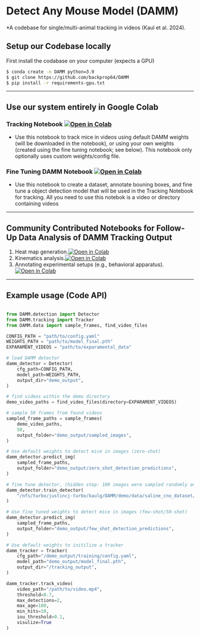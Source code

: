 # Detect Any Mouse Model (DAMM)
*A codebase for single/multi-animal tracking in videos (Kaul et al. 2024).

## Setup our Codebase locally
First install the codabase on your computer (expects a GPU)

```bash
$ conda create -n DAMM python=3.9 
$ git clone https://github.com/backprop64/DAMM 
$ pip install -r requirements-gpu.txt
```
---

## Use our system entirely in Google Colab

### Tracking Notebook [![Open in Colab](https://colab.research.google.com/assets/colab-badge.svg)](https://colab.research.google.com/drive/1AK9Y7PO4HKNRZ05UgmeJB8NyV2it_V0z?usp=sharing)
- Use this notebook to track mice in videos using default DAMM weights (will be downloaded in the notebook), or using your own weights (created using the fine tuning notebook; see below). This notebook only optionally uses custom weights/config file. 

### Fine Tuning DAMM Notebook [![Open in Colab](https://colab.research.google.com/assets/colab-badge.svg)](https://colab.research.google.com/drive/1tVG6HvkxVKCKRzauVEhld3Jp7WZM8QK0?usp=sharing)
- Use this notebook to create a dataset, annotate bouning boxes, and fine tune a object detection model that will be used in the Tracking Notebook for tracking. All you need to use this notebok is a video or directory containing videos
---

## Community Contributed Notebooks for Follow-Up Data Analysis of DAMM Tracking Output
  1. Heat map generation.[![Open in Colab](https://colab.research.google.com/assets/colab-badge.svg)](https://github.com/backprop64/DAMM)
  2. Kinematics analysis.[![Open in Colab](https://colab.research.google.com/assets/colab-badge.svg)](https://github.com/backprop64/DAMM)
  3. Annotating experimental setups (e.g., behavioral apparatus).[![Open in Colab](https://colab.research.google.com/assets/colab-badge.svg)](https://github.com/backprop64/DAMM)
--- 

## Example usage (Code API)

```python

from DAMM.detection import Detector
from DAMM.tracking import Tracker
from DAMM.data import sample_frames, find_video_files

CONFIG_PATH = "path/to/config.yaml"
WEIGHTS_PATH = "path/to/model_final.pth"
EXPARAMENT_VIDEOS = "path/to/exparamental_data"

# load DAMM detector
damm_detector = Detector(
    cfg_path=CONFIG_PATH,
    model_path=WEIGHTS_PATH,
    output_dir="demo_output",
)

# find videos within the demo directory
demo_video_paths = find_video_files(directory=EXPARAMENT_VIDEOS)

# sample 50 frames from found videos
sampled_frame_paths = sample_frames(
    demo_video_paths,
    50,
    output_folder="demo_output/sampled_images",
)

# Use default weights to detect mice in images (zero-shot)
damm_detector.predict_img(
    sampled_frame_paths,
    output_folder="demo_output/zero_shot_detection_predictions",
)

# fine tune detector, (hidden step: 100 images were sampled randomly and annotated in collab)
damm_detector.train_detector(
    "/nfs/turbo/justincj-turbo/kaulg/DAMM/demo/data/saline_cno_dataset/metadata.json"
)

# Use fine_tuned weights to detect mice in images (few-shot/50-shot)
damm_detector.predict_img(
    sampled_frame_paths,
    output_folder="demo_output/few_shot_detection_predictions",
)

# Use default weights to initilize a tracker
damm_tracker = Tracker(
    cfg_path="/demo_output/training/config.yaml",
    model_path="demo_output/model_final.pth",
    output_dir="/tracking_output",
)

damm_tracker.track_video(
    video_path="/path/to/video.mp4",
    threshold=0.7,
    max_detections=2,
    max_age=100,
    min_hits=10,
    iou_threshold=0.1,
    visulize=True
)
```
